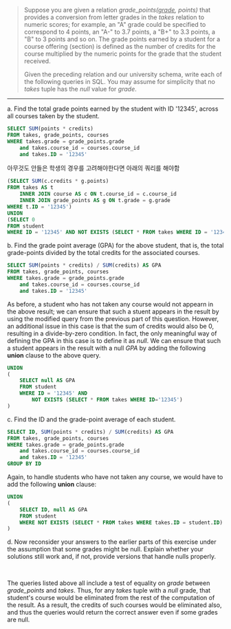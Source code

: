 > Suppose you are given a relation _grade_points(<u>grade</u>, points)_ that provides
> a conversion from letter grades in the _takes_ relation to numeric scores; for example, 
> an "A" grade could be specified to correspond to 4 points, an "A-" to 3.7 points, 
> a "B+" to 3.3 points, a "B" to 3 points and so on. The grade points earned by a 
> student for a course offering (section) is defined as the number of credits for 
> the course multiplied by the numeric points for the grade that the student received. 
> 
> Given the preceding relation and our university schema, write each of the following 
> queries in SQL. You may assume for simplicity that no _takes_ tuple has the _null_
> value for _grade_.
--------------------------------

a. Find the total grade points earned by the student with ID '12345', across
all courses taken by the student.

```sql 
SELECT SUM(points * credits)
FROM takes, grade_points, courses
WHERE takes.grade = grade_points.grade
    and takes.course_id = courses.course_id
    and takes.ID = '12345'
```

아무것도 안들은 학생의 경우를 고려해야한다면 아래의 쿼리를 해야함

```sql
(SELECT SUM(c.credits * g.points)
FROM takes AS t 
    INNER JOIN course AS c ON t.course_id = c.course_id
    INNER JOIN grade_points AS g ON t.grade = g.grade
WHERE t.ID = '12345')
UNION 
(SELECT 0
FROM student 
WHERE ID = '12345' AND NOT EXISTS (SELECT * FROM takes WHERE ID = '12345'))
```

b. Find the grade point average (GPA) for the above student, that is, the total 
grade-points divided by the total credits for the associated courses.

```sql 
SELECT SUM(points * credits) / SUM(credits) AS GPA
FROM takes, grade_points, courses
WHERE takes.grade = grade_points.grade
    and takes.course_id = courses.course_id
    and takes.ID = '12345'
```

As before, a student who has not taken any course would not appearn in the 
above result; we can ensure that such a stuent appears in the result by 
using the modified query from the previous part of this question. However, 
an additional issue in this case is that the sum of credits would also be 0, 
resulting in a divide-by-zero condition. In fact, the only meaningful way of 
defining the GPA in this case is to define it as _null_. We can ensure that 
such a student appears in the result with a null _GPA_ by adding the following
**union** clause to the above query. 

```sql
UNION 
(
    SELECT null AS GPA 
    FROM student 
    WHERE ID = '12345' AND 
        NOT EXISTS (SELECT * FROM takes WHERE ID='12345')
)
```

c. Find the ID and the grade-point average of each student.

```sql 
SELECT ID, SUM(points * credits) / SUM(credits) AS GPA
FROM takes, grade_points, courses
WHERE takes.grade = grade_points.grade
    and takes.course_id = courses.course_id
    and takes.ID = '12345'
GROUP BY ID
```

Again, to handle students who have not taken any course, we would have
to add the following **union** clause:

```sql 
UNION 
(
    SELECT ID, null AS GPA 
    FROM student 
    WHERE NOT EXISTS (SELECT * FROM takes WHERE takes.ID = student.ID)
)
```

d. Now reconsider your answers to the earlier parts of this exercise under the assumption
that some grades might be null. Explain whether your solutions still work and, if not, 
provide versions that handle nulls properly.

<br>

The queries listed above all include a test of equality on _grade_ between
_grade_points_ and _takes_. Thus, for any _takes_ tuple with a _null_ grade, 
that student's course would be eliminated from the rest of the computation 
of the result. As a result, the credits of such courses would be eliminated 
also, and thus the queries would return the correct answer even if some grades
are null. 
